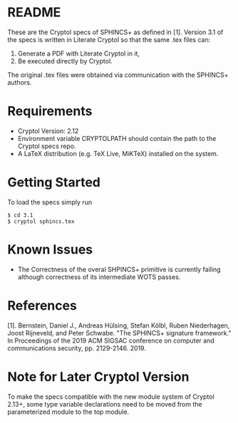 # README

These are the Cryptol specs of SPHINCS+ as defined in [1]. Version 3.1 of the specs is written in Literate Cryptol so that the same .tex files can:
1. Generate a PDF with Literate Cryptol in it,
1. Be executed directly by Cryptol.

The original .tex files were obtained via communication with the SPHINCS+ authors.

# Requirements

- Cryptol Version: 2.12
- Environment variable CRYPTOLPATH should contain the path to the Cryptol specs repo.
- A LaTeX distribution (e.g. TeX Live, MiKTeX) installed on the system.

# Getting Started
To load the specs simply run

```
$ cd 3.1
$ cryptol sphincs.tex
```

# Known Issues
- The Correctness of the overal SHPINCS+ primitive is currently failing although correctness of its intermediate WOTS passes.

# References
[1]. Bernstein, Daniel J., Andreas Hülsing, Stefan Kölbl, Ruben Niederhagen, Joost Rijneveld, and Peter Schwabe. "The SPHINCS+ signature framework." In Proceedings of the 2019 ACM SIGSAC conference on computer and communications security, pp. 2129-2146. 2019.

# Note for Later Cryptol Version
To make the specs compatible with the new module system of Cryptol 2.13+, some type variable declarations need to be moved from the parameterized module to the top module.